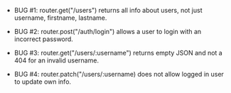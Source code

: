 - BUG #1: router.get("/users") returns all info about users, not just username, firstname, lastname.

- BUG #2: router.post("/auth/login") allows a user to login with an incorrect password.

- BUG #3: router.get("/users/:username") returns empty JSON and not a 404 for an invalid username.

- BUG #4: router.patch("/users/:username) does not allow logged in user to update own info.
